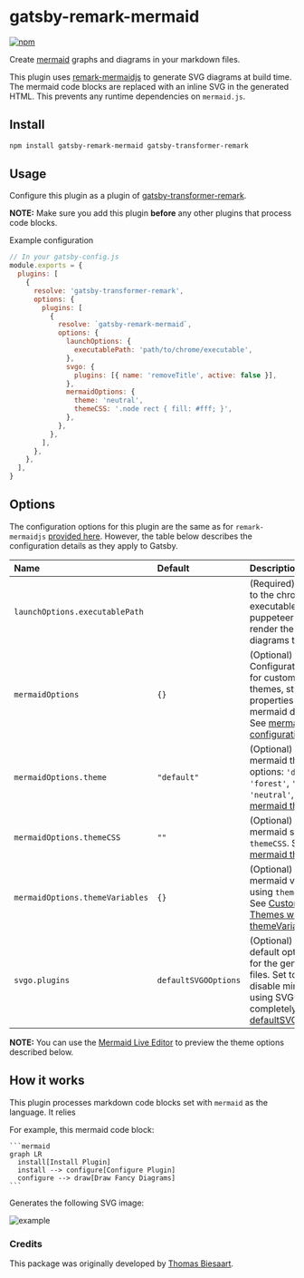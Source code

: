 # gatsby-remark-mermaid

[![npm](https://img.shields.io/npm/v/gatsby-remark-mermaid.svg?style=flat-square)](https://www.npmjs.com/package/gatsby-remark-mermaid)

Create [mermaid](https://mermaidjs.github.io/) graphs and diagrams in your markdown files.

This plugin uses [remark-mermaidjs](https://github.com/remcohaszing/remark-mermaidjs) to generate
SVG diagrams at build time. The mermaid code blocks are replaced with an inline SVG in the generated
HTML. This prevents any runtime dependencies on `mermaid.js`.

## Install

```sh
npm install gatsby-remark-mermaid gatsby-transformer-remark
```

## Usage

Configure this plugin as a plugin of
[gatsby-transformer-remark](https://www.gatsbyjs.com/plugins/gatsby-transformer-remark/).

**NOTE:** Make sure you add this plugin **before** any other plugins that process code blocks.

Example configuration

```js
// In your gatsby-config.js
module.exports = {
  plugins: [
    {
      resolve: 'gatsby-transformer-remark',
      options: {
        plugins: [
          {
            resolve: `gatsby-remark-mermaid`,
            options: {
              launchOptions: {
                executablePath: 'path/to/chrome/executable',
              },
              svgo: {
                plugins: [{ name: 'removeTitle', active: false }],
              },
              mermaidOptions: {
                theme: 'neutral',
                themeCSS: '.node rect { fill: #fff; }',
              },
            },
          },
        ],
      },
    },
  ],
}
```

## Options

The configuration options for this plugin are the same as for `remark-mermaidjs`
[provided here](https://github.com/remcohaszing/remark-mermaidjs#options). However, the table below
describes the configuration details as they apply to Gatsby.

| Name                            | Default              | Description                                                                                                                                                                                                                             |
| :------------------------------ | :------------------- | :-------------------------------------------------------------------------------------------------------------------------------------------------------------------------------------------------------------------------------------- |
| `launchOptions.executablePath`  |                      | (Required) String path to the chrome executable that puppeteer uses to render the mermaid diagrams to SVGs.                                                                                                                             |
| `mermaidOptions`                | `{}`                 | (Optional) Configuration object for customizing themes, styles, and properties of all mermaid diagrams. See [mermaidAPI configuration options](https://mermaid-js.github.io/mermaid/#/Setup).                                           |
| `mermaidOptions.theme`          | `"default"`          | (Optional) Name of mermaid theme. Valid options: `'default'`, `'forest'`, `'dark'`, `'neutral'`, `'null'`. See [mermaid themes](https://mermaid-js.github.io/mermaid/#/Setup?id=theme).                                                 |
| `mermaidOptions.themeCSS`       | `""`                 | (Optional) Override mermaid styles using `themeCSS`. See [mermaid themes](https://mermaid-js.github.io/mermaid/#/Setup?id=theme).                                                                                                       |
| `mermaidOptions.themeVariables` | `{}`                 | (Optional) Override mermaid variables using `themeVariables`. See [Customizing Themes with themeVariables](https://mermaid-js.github.io/mermaid/#/./theming?id=customizing-themes-with-themevariablesSpecifies).)                       |
| `svgo.plugins`                  | `defaultSVGOOptions` | (Optional) Override default optimizations for the generated SVG files. Set to `null` to disable minifying using SVGO completely. See [defaultSVGOOptions](https://github.com/remcohaszing/remark-mermaidjs/blob/v4.0.0/index.ts#L18)).) |

**NOTE:** You can use the [Mermaid Live Editor](https://mermaidjs.github.io/mermaid-live-editor) to
preview the theme options described below.

## How it works

This plugin processes markdown code blocks set with `mermaid` as the language. It relies

For example, this mermaid code block:

    ```mermaid
    graph LR
      install[Install Plugin]
      install --> configure[Configure Plugin]
      configure --> draw[Draw Fancy Diagrams]
    ```

Generates the following SVG image:

![example](https://github.com/remcohaszing/gatsby-remark-mermaid/raw/HEAD/example_graph.png)

### Credits

This package was originally developed by [Thomas Biesaart](https://github.com/ChappIO).
